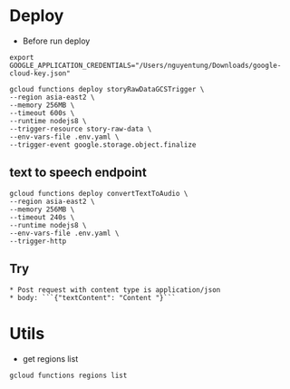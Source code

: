 # Deploy

* Before run deploy
```
export GOOGLE_APPLICATION_CREDENTIALS="/Users/nguyentung/Downloads/google-cloud-key.json"
```

```
gcloud functions deploy storyRawDataGCSTrigger \
--region asia-east2 \
--memory 256MB \
--timeout 600s \
--runtime nodejs8 \
--trigger-resource story-raw-data \
--env-vars-file .env.yaml \
--trigger-event google.storage.object.finalize
```

## text to speech endpoint
```
gcloud functions deploy convertTextToAudio \
--region asia-east2 \
--memory 256MB \
--timeout 240s \
--runtime nodejs8 \
--env-vars-file .env.yaml \
--trigger-http
```

## Try
    * Post request with content type is application/json
    * body: ```{"textContent": "Content "}```

# Utils
* get regions list
```
gcloud functions regions list
```
